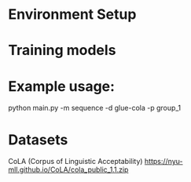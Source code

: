 # Environment Setup

# Training models
# Example usage:
python main.py -m sequence -d glue-cola -p group_1

# Datasets
CoLA (Corpus of Linguistic Acceptability)
https://nyu-mll.github.io/CoLA/cola_public_1.1.zip
